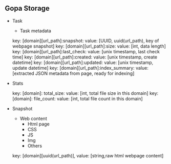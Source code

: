 
## Gopa Storage

    
* Task
    *  Task metadata
   
   
    key: [domain][url_path]:snapshot: value: [UUID, uuid(url_path), key of webpage snapshot]
    key: [domain][url_path]:size: value: [int, data length]
    key: [domain][url_path]:last_check: value: [unix timestamp, last check time]
    key: [domain][url_path]:created: value: [unix timestamp, create datetime]
    key: [domain][url_path]:updated: value: [unix timestamp, update datetime]
    key: [domain][url_path]:index_summary: value: [extracted JSON metadata from page, ready for indexing]
    
* Stats
   
   
    key: [domain]: total_size: value: [int, total file size in this domain]
    key: [domain]: file_count: value: [int, total file count in this domain]
   
   
* Snapshot
   * Web content
      *  Html page
      *  CSS
      *  JS
      *  Img
      *  Others


    key: [domain][uuid(url_path)], value: [string,raw html webpage content]
    
